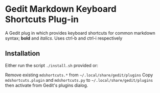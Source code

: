 Gedit Markdown Keyboard Shortcuts Plug-in
=========================

A Gedit plug in which provides keyboard shortcuts for common markdown syntax; **bold** and _italics_. Uses ctrl-b and ctrl-i respectively

Installation
------------

Either run the script ``./install.sh`` provided or:

Remove existing ``mdshortcuts.*`` from ``~/.local/share/gedit/plugins``
Copy ``mdshortcuts.plugin`` and ``mdshortcuts.py`` to ``~/.local/share/gedit/plugins`` then activate from Gedit's plugins dialog.

